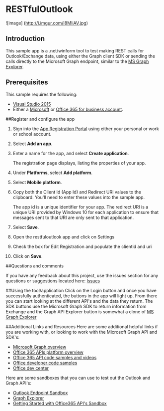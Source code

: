 # RESTfulOutlook

![image] (http://i.imgur.com/I8MIiAV.jpg)

## Introduction
This sample app is a .net/winform tool to test making REST calls for Outlook/Exchange data, using either the Graph client SDK or sending the calls directly to the Microsoft Graph endpoint, similar to the [MS Graph Explorer](https://graph.microsoft.io/en-us/graph-explorer#/).

## Prerequisites
This sample requires the following:  

  * [Visual Studio 2015](https://www.visualstudio.com/en-us/downloads) 
  * Either a [Microsoft](http://www.outlook.com) or [Office 365 for business account](https://msdn.microsoft.com/en-us/office/office365/howto/setup-development-environment#bk_Office365Account).
 
##Register and configure the app
1. Sign into the [App Registration Portal](https://apps.dev.microsoft.com/) using either your personal or work or school account.
2. Select **Add an app**.
3. Enter a name for the app, and select **Create application**.
	
	The registration page displays, listing the properties of your app.
 
4. Under **Platforms**, select **Add platform**.
5. Select **Mobile platform**.
6. Copy both the Client Id (App Id) and Redirect URI values to the clipboard. You'll need to enter these values into the sample app.

	The app id is a unique identifier for your app. The redirect URI is a unique URI provided by Windows 10 for each application to ensure that messages sent to that URI are only sent to that application. 

7. Select **Save**.
8. Open the restfuloutlook app and click on Settings
9. Check the box for Edit Registration and populate the clientid and uri
10. Click on **Save**.

##Questions and comments

If you have any feedback about this project, use the issues section for any questions or suggestions located here: [Issues](https://github.com/desjarlais/restfuloutlook/issues)

##Using the tool/application
Click on the Login button and once you have successfully authenticated, the buttons in the app will light up.  From there you can start looking at the different API's and the data they return.  The SDK buttons use the Microsoft Graph SDK to return information from Exchange and the Graph API Explorer button is somewhat a clone of [MS Graph Explorer](https://graph.microsoft.io/en-us/graph-explorer#/) 

##Additional Links and Resources
Here are some additional helpful links if you are working with, or looking to work with the Microsoft Graph API and SDK's:

- [Microsoft Graph overview](http://graph.microsoft.io)
- [Office 365 APIs platform overview](https://msdn.microsoft.com/office/office365/howto/platform-development-overview)
- [Office 365 API code samples and videos](https://msdn.microsoft.com/office/office365/howto/starter-projects-and-code-samples)
- [Office developer code samples](http://dev.office.com/code-samples)
- [Office dev center](http://dev.office.com/)

Here are some sandboxes that you can use to test out the Outlook and Graph API's:
- [Outlook Endpoint Sandbox](https://oauthplay.azurewebsites.net/)
- [Graph Explorer](https://graph.microsoft.io/en-us/graph-explorer#)
- [Getting Started with Office365 API's Sandbox](http://dev.office.com/getting-started/office365apis)
